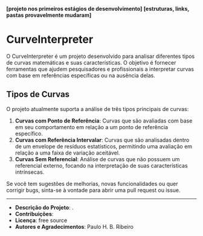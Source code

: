 **[projeto nos primeiros estágios de desenvolvimento]**
**[estruturas, links, pastas provavelmente mudaram]**

# CurveInterpreter

O CurveInterpreter é um projeto desenvolvido para analisar diferentes tipos de curvas matemáticas e suas características. O objetivo é fornecer ferramentas que ajudem pesquisadores e profissionais a interpretar curvas com base em referências específicas ou na ausência delas.

## Tipos de Curvas

O projeto atualmente suporta a análise de três tipos principais de curvas:

1. **Curvas com Ponto de Referência**: Curvas que são avaliadas com base em seu comportamento em relação a um ponto de referência específico.
2. **Curvas com Referência Intervalar**: Curvas que são analisadas dentro de um envelope de resíduos estatísticos, permitindo uma avaliação em relação a uma faixa de variação aceitável.
3. **Curvas Sem Referencial**: Análise de curvas que não possuem um referencial externo, focando na interpretação de suas características intrínsecas.

Se você tem sugestões de melhorias, novas funcionalidades ou quer corrigir bugs, sinta-se à vontade para abrir uma pull request ou issue.

---

- **Descrição do Projeto**: .
- **Contribuições**: 
- **Licença**: free source
- **Autores e Agradecimentos**: Paulo H. B. Ribeiro
